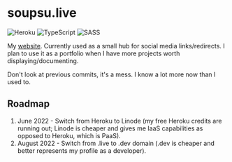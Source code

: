 # soupsu.live

![Heroku](https://img.shields.io/badge/heroku-%23430098.svg?style=for-the-badge&logo=heroku&logoColor=white)
![TypeScript](https://img.shields.io/badge/typescript-%23007ACC.svg?style=for-the-badge&logo=typescript&logoColor=white)
![SASS](https://img.shields.io/badge/SASS-hotpink.svg?style=for-the-badge&logo=SASS&logoColor=white)

My [website](https://soupsu.live).
Currently used as a small hub for social media links/redirects.
I plan to use it as a portfolio when I have more projects worth displaying/documenting.

Don't look at previous commits, it's a mess.
I know a lot more now than I used to.

## Roadmap
1. June 2022 - Switch from Heroku to Linode (my free Heroku credits are running out; Linode is cheaper and gives me IaaS capabilities as opposed to Heroku, which is PaaS).
2. August 2022 - Switch from .live to .dev domain (.dev is cheaper and better represents my profile as a developer).
